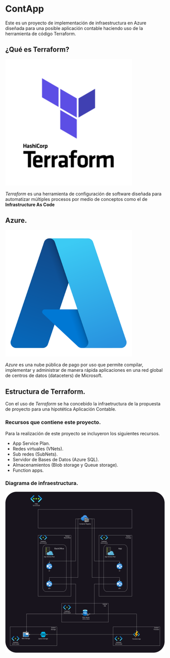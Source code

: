 # ContApp

Este es un proyecto de implementación de infraestructura en Azure diseñada para una posible aplicación contable haciendo uso de la herramienta de código Terraform.

## ¿Qué es Terraform?

<img src="/img/Logo-Terraform.png" style="width: 400px; heigth: 400px">

*Terraform* es una herramienta de configuración de software diseñada para automatizar múltiples procesos  por medio de conceptos como el de **Infrastructure As Code**

## Azure.

<img src="/img/Logo-Azure.png" style="width: 400px; heigth: 400px">

*Azure* es una nube pública de pago por uso que permite compilar, implementar y administrar de manera rápida aplicaciones en una red global de centros de datos (dataceters) de Microsoft.

## Estructura de Terraform.
Con el uso de *Terraform* se ha concebido la infraetructura de la propuesta de proyecto para una hipotética Aplicación Contable.

### Recursos que contiene este proyecto.
Para la realización de este proyecto se incluyeron los siguientes recursos.
* App Service Plan.
* Redes virtuales (VNets).
* Sub redes (SubNets).
* Servidor de Bases de Datos (Azure SQL).
* Almacenamientos (Blob storage y Queue storage).
* Function apps.

### Diagrama de infraestructura.

<img src="/img/Infraestructura.png">